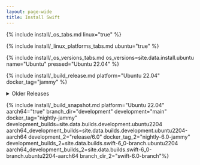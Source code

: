 ```yaml
---
layout: page-wide
title: Install Swift
---
```


{% include install/_os_tabs.md linux="true" %}

{% include install/_linux_platforms_tabs.md ubuntu="true" %}

{% include install/_os_versions_tabs.md os_versions=site.data.install.ubuntu  name="Ubuntu" pressed="Ubuntu 22.04" %}

{% include install/_build_release.md platform="Ubuntu 22.04" docker_tag="jammy" %}

<details class="download" style="margin-bottom: 0;">
  <summary>Older Releases</summary>
  {% include install/_older-releases.md platform="Ubuntu 22.04" %}
</details>

{% include install/_build_snapshot.md platform="Ubuntu 22.04"
aarch64="true"
branch_dir="development"
development="main"
docker_tag="nightly-jammy"
development_builds=site.data.builds.development.ubuntu2204
aarch64_development_builds=site.data.builds.development.ubuntu2204-aarch64
development_2="release/6.0"
docker_tag_2="nightly-6.0-jammy"
development_builds_2=site.data.builds.swift-6_0-branch.ubuntu2204 aarch64_development_builds_2=site.data.builds.swift-6_0-branch.ubuntu2204-aarch64
branch_dir_2="swift-6.0-branch"%}
